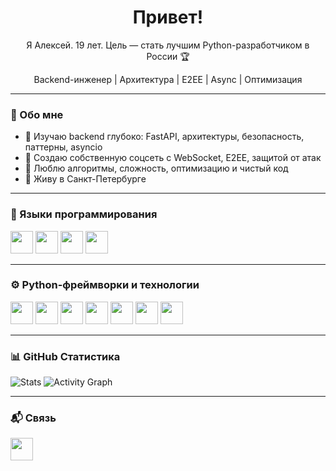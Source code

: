 <h1 align="center">Привет!</h1>

<p align="center">Я Алексей. 19 лет. Цель — стать лучшим Python-разработчиком в России 🏆</p>
<p align="center">Backend-инженер | Архитектура | E2EE | Async | Оптимизация</p>

---

### 📍 Обо мне

- 🧠 Изучаю backend глубоко: FastAPI, архитектуры, безопасность, паттерны, asyncio
- 🚀 Создаю собственную соцсеть с WebSocket, E2EE, защитой от атак
- 🧮 Люблю алгоритмы, сложность, оптимизацию и чистый код
- 📍 Живу в Санкт-Петербурге

---

### 🧠 Языки программирования

<p>
  <img src="https://raw.githubusercontent.com/danielcranney/readme-generator/main/public/icons/skills/python-colored.svg" width="36" />
  <img src="https://raw.githubusercontent.com/danielcranney/readme-generator/main/public/icons/skills/cplusplus-colored.svg" width="36" />
  <img src="https://raw.githubusercontent.com/danielcranney/readme-generator/main/public/icons/skills/csharp-colored.svg" width="36" />
  <img src="https://raw.githubusercontent.com/danielcranney/readme-generator/main/public/icons/skills/html5-colored.svg" width="36" />
</p>

---

### ⚙️ Python-фреймворки и технологии

<p>
  <img src="https://raw.githubusercontent.com/danielcranney/readme-generator/main/public/icons/skills/fastapi-colored.svg" width="36" />
  <img src="https://raw.githubusercontent.com/danielcranney/readme-generator/main/public/icons/skills/django-colored.svg" width="36" />
  <img src="https://cdn.jsdelivr.net/gh/devicons/devicon/icons/flask/flask-original.svg" width="36" />
  <img src="https://raw.githubusercontent.com/danielcranney/readme-generator/main/public/icons/skills/postgresql-colored.svg" width="36" />
  <img src="https://cdn.jsdelivr.net/gh/devicons/devicon/icons/sqlalchemy/sqlalchemy-original.svg" width="36" />
  <img src="https://cdn.jsdelivr.net/gh/devicons/devicon/icons/docker/docker-original.svg" width="36" />
  <img src="https://cdn.jsdelivr.net/gh/devicons/devicon/icons/git/git-original.svg" width="36" />
</p>

---

### 📊 GitHub Статистика

<p align="left">
  <img src="https://github-readme-stats.vercel.app/api?username=alejstsprt&show_icons=true&count_private=true&hide_border=true&theme=dark&title_color=00e5ff&icon_color=00e5ff&text_color=ffffff&bg_color=1c1917" alt="Stats" />
  <img src="https://github-readme-activity-graph.cyclic.app/graph?username=alejstsprt&bg_color=1c1917&color=ffffff&line=00e5ff&point=ffffff&area=true&hide_border=true&custom_title=GitHub%20Graph" alt="Activity Graph" />
</p>

---

### 📬 Связь

<p align="left">
  <a href="https://github.com/alejstsprt" target="_blank">
    <img src="https://raw.githubusercontent.com/danielcranney/readme-generator/main/public/icons/socials/github.svg" width="36" />
  </a>
</p>